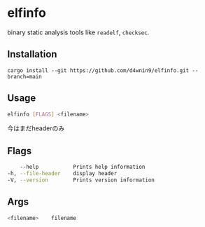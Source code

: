 # elfinfo
binary static analysis tools like `readelf`, `checksec`.

## Installation
```install
cargo install --git https://github.com/d4wnin9/elfinfo.git --branch=main
```

## Usage
```sh
elfinfo [FLAGS] <filename>
```
今はまだheaderのみ

## Flags
```sh
    --help           Prints help information
-h, --file-header    display header
-V, --version        Prints version information
```

## Args
```sh
<filename>    filename
```